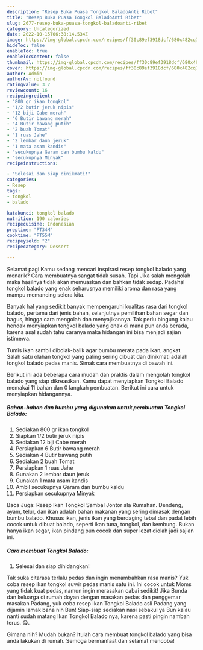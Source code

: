 ```yaml
---
description: "Resep Buka Puasa Tongkol BaladoAnti Ribet"
title: "Resep Buka Puasa Tongkol BaladoAnti Ribet"
slug: 2677-resep-buka-puasa-tongkol-baladoanti-ribet
category: Uncategorized
date: 2022-10-15T06:38:14.534Z
image: https://img-global.cpcdn.com/recipes/ff30c89ef3918dcf/680x482cq70/tongkol-balado-foto-resep-utama.jpg
hideToc: false
enableToc: true
enableTocContent: false
thumbnail: https://img-global.cpcdn.com/recipes/ff30c89ef3918dcf/680x482cq70/tongkol-balado-foto-resep-utama.jpg
cover: https://img-global.cpcdn.com/recipes/ff30c89ef3918dcf/680x482cq70/tongkol-balado-foto-resep-utama.jpg
author: Admin
authorAv: notfound
ratingvalue: 3.2
reviewcount: 16
recipeingredient:
- "800 gr ikan tongkol"
- "1/2 butir jeruk nipis"
- "12 biji Cabe merah"
- "6 Butir bawang merah"
- "4 Butir bawang putih"
- "2 buah Tomat"
- "1 ruas Jahe"
- "2 lembar daun jeruk"
- "1 mata asam kandis"
- "secukupnya Garam dan bumbu kaldu"
- "secukupnya Minyak"
recipeinstructions:

- "Selesai dan siap dinikmati!"
categories:
- Resep
tags:
- tongkol
- balado

katakunci: tongkol balado 
nutrition: 190 calories
recipecuisine: Indonesian
preptime: "PT34M"
cooktime: "PT55M"
recipeyield: "2"
recipecategory: Dessert

---
```



Selamat pagi Kamu sedang mencari inspirasi resep tongkol balado yang menarik? Cara membuatnya sangat tidak susah. Tapi Jika salah mengolah maka hasilnya tidak akan memuaskan dan bahkan tidak sedap. Padahal tongkol balado yang enak seharusnya memiliki aroma dan rasa yang mampu memancing selera kita.


Banyak hal yang sedikit banyak mempengaruhi kualitas rasa dari tongkol balado, pertama dari jenis bahan, selanjutnya pemilihan bahan segar dan bagus, hingga cara mengolah dan menyajikannya. Tak perlu bingung kalau hendak menyiapkan tongkol balado yang enak di mana pun anda berada, karena asal sudah tahu caranya maka hidangan ini bisa menjadi sajian istimewa.

Tumis ikan sambil dibolak-balik agar bumbu merata pada ikan, angkat. Salah satu olahan tongkol yang paling sering dibuat dan dinikmati adalah tongkol balado pedas manis. Simak cara membuatnya di bawah ini.


Berikut ini ada beberapa cara mudah dan praktis dalam mengolah tongkol balado yang siap dikreasikan. Kamu dapat menyiapkan Tongkol Balado memakai 11 bahan dan 0 langkah pembuatan. Berikut ini cara untuk menyiapkan hidangannya.

<!--inarticleads1-->

##### Bahan-bahan dan bumbu yang digunakan untuk pembuatan Tongkol Balado:

1. Sediakan 800 gr ikan tongkol
1. Siapkan 1/2 butir jeruk nipis
1. Sediakan 12 biji Cabe merah
1. Persiapkan 6 Butir bawang merah
1. Sediakan 4 Butir bawang putih
1. Sediakan 2 buah Tomat
1. Persiapkan 1 ruas Jahe
1. Gunakan 2 lembar daun jeruk
1. Gunakan 1 mata asam kandis
1. Ambil secukupnya Garam dan bumbu kaldu
1. Persiapkan secukupnya Minyak


Baca Juga: Resep Ikan Tongkol Sambal Jontor ala Rumahan. Dendeng, ayam, telur, dan ikan adalah bahan makanan yang sering dimasak dengan bumbu balado. Khusus ikan, jenis ikan yang berdaging tebal dan padat lebih cocok untuk dibuat balado, seperti ikan tuna, tongkol, dan kembung. Bukan hanya ikan segar, ikan pindang pun cocok dan super lezat diolah jadi sajian ini. 

<!--inarticleads2-->

##### Cara membuat Tongkol Balado:


1. Selesai dan siap dihidangkan!

Tak suka citarasa terlalu pedas dan ingin menambahkan rasa manis? Yuk coba resep ikan tongkol suwir pedas manis satu ini. Ini cocok untuk Moms yang tidak kuat pedas, namun ingin merasakan cabai sedikit! Jika Bunda dan keluarga di rumah doyan dengan masakan pedas dan penggemar masakan Padang, yuk coba resep Ikan Tongkol Balado asli Padang yang dijamin lamak bana nih Bun! Siap-siap sediakan nasi sebakul ya Bun kalau nanti sudah matang Ikan Tongkol Balado nya, karena pasti pingin nambah terus. 😋. 

Gimana nih? Mudah bukan? Itulah cara membuat tongkol balado yang bisa anda lakukan di rumah. Semoga bermanfaat dan selamat mencoba!
